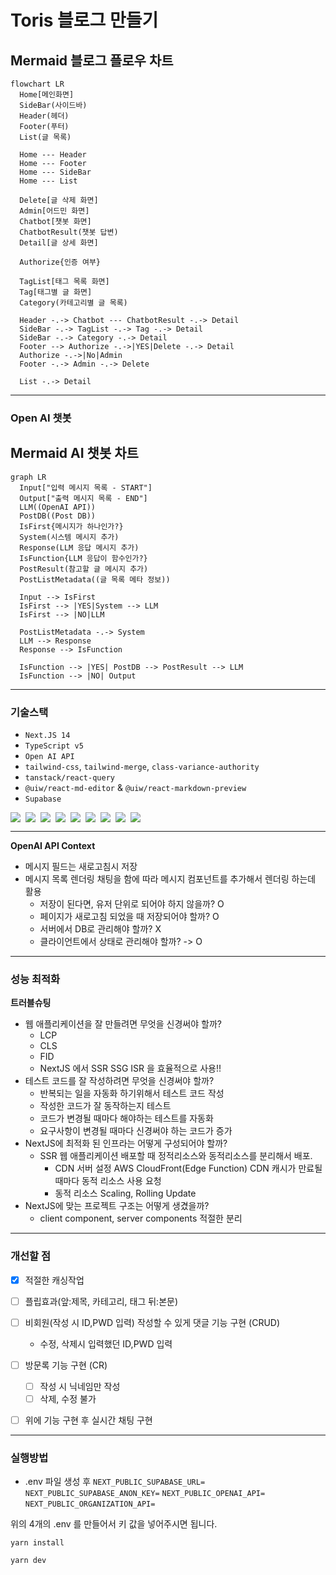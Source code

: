 # Toris 블로그 만들기

## Mermaid 블로그 플로우 차트

```mermaid
flowchart LR
  Home[메인화면]
  SideBar(사이드바)
  Header(헤더)
  Footer(푸터)
  List(글 목록)

  Home --- Header
  Home --- Footer
  Home --- SideBar
  Home --- List

  Delete[글 삭제 화면]
  Admin[어드민 화면]
  Chatbot[챗봇 화면]
  ChatbotResult(챗봇 답변)
  Detail[글 상세 화면]

  Authorize{인증 여부}

  TagList[태그 목록 화면]
  Tag[태그별 글 화면]
  Category(카테고리별 글 목록)

  Header -.-> Chatbot --- ChatbotResult -.-> Detail
  SideBar -.-> TagList -.-> Tag -.-> Detail
  SideBar -.-> Category -.-> Detail
  Footer --> Authorize -.->|YES|Delete -.-> Detail
  Authorize -.->|No|Admin
  Footer -.-> Admin -.-> Delete

  List -.-> Detail
```

---

### Open AI 챗봇

## Mermaid AI 챗봇 차트

```mermaid
graph LR
  Input["입력 메시지 목록 - START"]
  Output["출력 메시지 목록 - END"]
  LLM((OpenAI API))
  PostDB((Post DB))
  IsFirst{메시지가 하나인가?}
  System(시스템 메시지 추가)
  Response(LLM 응답 메시지 추가)
  IsFunction{LLM 응답이 함수인가?}
  PostResult(참고할 글 메시지 추가)
  PostListMetadata((글 목록 메타 정보))

  Input --> IsFirst
  IsFirst --> |YES|System --> LLM
  IsFirst --> |NO|LLM

  PostListMetadata -.-> System
  LLM --> Response
  Response --> IsFunction

  IsFunction --> |YES| PostDB --> PostResult --> LLM
  IsFunction --> |NO| Output

```

---

### 기술스택

- `Next.JS 14`
- `TypeScript v5`
- `Open AI API`
- `tailwind-css`, `tailwind-merge`, `class-variance-authority`
- `tanstack/react-query`
- `@uiw/react-md-editor` & `@uiw/react-markdown-preview`
- `Supabase`
<div style="display:flex; flex-direction:row; gap:0.5rem">
    <img src="https://img.shields.io/badge/Next.js-000?logo=nextdotjs&logoColor=fff&style=for-the-badge" />
    <img src="https://img.shields.io/badge/TypeScript-007ACC?style=for-the-badge&logo=typescript&logoColor=white" />
    <img src="https://img.shields.io/badge/ReactQuery-000000?style=for-the-badge&logo=React-Query&logoColor=#FF4154" />
    <img src="https://img.shields.io/badge/Open AI API-000000?style=for-the-badge&logo=OpenAI&logoColor=#412991" />
    <img src="https://img.shields.io/badge/reactMarkdown-232F3E?style=for-the-badge&logo=markdown&logoColor=white" />
    <img src="https://img.shields.io/badge/Tailwind_CSS-38B2AC?style=for-the-badge&logo=tailwind-css&logoColor=white" />
    <img src="https://img.shields.io/badge/Yarn-2C8EBB?style=for-the-badge&logo=yarn&logoColor=white" />
    <img src="https://img.shields.io/badge/Cypress-200000?style=for-the-badge&logo=cypress&logoColor=#69D3A7" />
    <img src="https://img.shields.io/badge/Supabase-000000?style=for-the-badge&logo=supabase&logoColor=#3FCF8E" />
</div>

---

**OpenAI API Context**

- 메시지 필드는 새로고침시 저장
- 메시지 목록 렌더링 채팅을 함에 따라 메시지 컴포넌트를 추가해서 렌더링 하는데 활용
  - 저장이 된다면, 유저 단위로 되어야 하지 않을까? O
  - 페이지가 새로고침 되었을 때 저장되어야 할까? O
  - 서버에서 DB로 관리해야 할까? X
  - 클라이언트에서 상태로 관리해야 할까? -> O

---


### 성능 최적화

**트러블슈팅**

- 웹 애플리케이션을 잘 만들려면 무엇을 신경써야 할까?
  - LCP
  - CLS
  - FID
  - NextJS 에서 SSR SSG ISR 을 효율적으로 사용!!
- 테스트 코드를 잘 작성하려면 무엇을 신경써야 할까?
  - 반복되는 일을 자동화 하기위해서 테스트 코드 작성
  - 작성한 코드가 잘 동작하는지 테스트
  - 코드가 변경될 때마다 해야하는 테스트를 자동화
  - 요구사항이 변경될 때마다 신경써야 하는 코드가 증가
- NextJS에 최적화 된 인프라는 어떻게 구성되어야 할까?
  - SSR 웹 애플리케이션 배포할 때 정적리소스와 동적리소스를 분리해서 배포.
    - CDN 서버 설정 AWS CloudFront(Edge Function) CDN 캐시가 만료될 때마다 동적 리소스 사용 요청
    - 동적 리소스 Scaling, Rolling Update
- NextJS에 맞는 프로젝트 구조는 어떻게 생겼을까?
  - client component, server components 적절한 분리

---

### 개선할 점

- [x] 적절한 캐싱작업
- [ ] 플립효과(앞:제목, 카테고리, 태그 뒤:본문)
- [ ] 비회원(작성 시 ID,PWD 입력) 작성할 수 있게 댓글 기능 구현 (CRUD)
  - 수정, 삭제시 입력했던 ID,PWD 입력
- [ ] 방문록 기능 구현 (CR)

  - [ ] 작성 시 닉네임만 작성
  - [ ] 삭제, 수정 불가

- [ ] 위에 기능 구현 후 실시간 채팅 구현

---

### 실행방법

- .env 파일 생성 후
  `NEXT_PUBLIC_SUPABASE_URL=`
  `NEXT_PUBLIC_SUPABASE_ANON_KEY=`
  `NEXT_PUBLIC_OPENAI_API=`
  `NEXT_PUBLIC_ORGANIZATION_API=`

위의 4개의 .env 를 만들어서 키 값을 넣어주시면 됩니다.

```shell
yarn install

yarn dev
```
